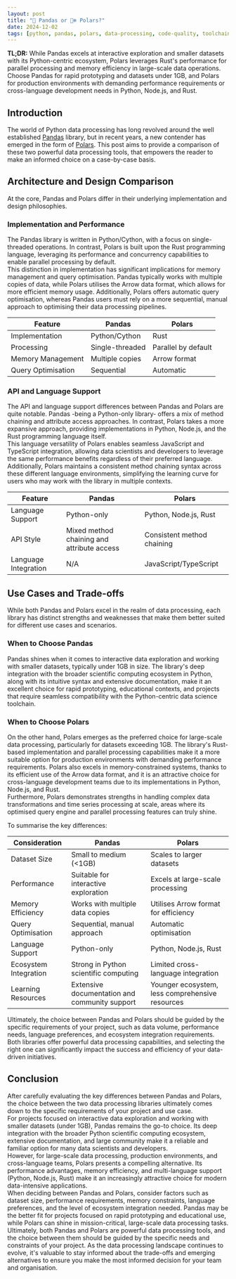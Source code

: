 ```yaml
---
layout: post
title: "🐼 Pandas or 🐻‍❄️ Polars?"
date: 2024-12-02
tags: [python, pandas, polars, data-processing, code-quality, toolchain, data-science]
---
```


**TL;DR:** While Pandas excels at interactive exploration and smaller datasets with its Python-centric ecosystem, Polars leverages Rust's performance for parallel processing and memory efficiency in large-scale data operations. Choose Pandas for rapid prototyping and datasets under 1GB, and Polars for production environments with demanding performance requirements or cross-language development needs in Python, Node.js, and Rust. 
<!--more-->

## Introduction
The world of Python data processing has long revolved around the well established [Pandas](https://pandas.pydata.org/) library, but in recent years, a new contender has emerged in the form of [Polars](https://pola.rs/). This post aims to provide a comparison of these two powerful data processing tools, that empowers the reader to make an informed choice on a case-by-case basis.  

## Architecture and Design Comparison
At the core, Pandas and Polars differ in their underlying implementation and design philosophies.

### Implementation and Performance
The Pandas library is written in Python/Cython, with a focus on single-threaded operations. In contrast, Polars is built upon the Rust programming language, leveraging its performance and concurrency capabilities to enable parallel processing by default.  
This distinction in implementation has significant implications for memory management and query optimisation. Pandas typically works with multiple copies of data, while Polars utilises the Arrow data format, which allows for more efficient memory usage. Additionally, Polars offers automatic query optimisation, whereas Pandas users must rely on a more sequential, manual approach to optimising their data processing pipelines.

| Feature | Pandas | Polars |
| --- | --- | --- |
| Implementation | Python/Cython | Rust |
| Processing | Single-threaded | Parallel by default |
| Memory Management | Multiple copies | Arrow format |
| Query Optimisation | Sequential | Automatic |

### API and Language Support
The API and language support differences between Pandas and Polars are quite notable. Pandas -being a Python-only library- offers a mix of method chaining and attribute access approaches. In contrast, Polars takes a more expansive approach, providing implementations in Python, Node.js, and the Rust programming language itself.  
This language versatility of Polars enables seamless JavaScript and TypeScript integration, allowing data scientists and developers to leverage the same performance benefits regardless of their preferred language. Additionally, Polars maintains a consistent method chaining syntax across these different language environments, simplifying the learning curve for users who may work with the library in multiple contexts.

| Feature | Pandas | Polars |
| --- | --- | --- |
| Language Support | Python-only | Python, Node.js, Rust |
| API Style | Mixed method chaining and attribute access | Consistent method chaining |
| Language Integration | N/A | JavaScript/TypeScript |

## Use Cases and Trade-offs
While both Pandas and Polars excel in the realm of data processing, each library has distinct strengths and weaknesses that make them better suited for different use cases and scenarios.

### When to Choose Pandas
Pandas shines when it comes to interactive data exploration and working with smaller datasets, typically under 1GB in size. The library's deep integration with the broader scientific computing ecosystem in Python, along with its intuitive syntax and extensive documentation, make it an excellent choice for rapid prototyping, educational contexts, and projects that require seamless compatibility with the Python-centric data science toolchain.

### When to Choose Polars
On the other hand, Polars emerges as the preferred choice for large-scale data processing, particularly for datasets exceeding 1GB. The library's Rust-based implementation and parallel processing capabilities make it a more suitable option for production environments with demanding performance requirements. Polars also excels in memory-constrained systems, thanks to its efficient use of the Arrow data format, and it is an attractive choice for cross-language development teams due to its implementations in Python, Node.js, and Rust.  
Furthermore, Polars demonstrates strengths in handling complex data transformations and time series processing at scale, areas where its optimised query engine and parallel processing features can truly shine.

To summarise the key differences:  

| Consideration | Pandas | Polars |
| --- | --- | --- |
| Dataset Size | Small to medium (<1GB) | Scales to larger datasets |
| Performance | Suitable for interactive exploration | Excels at large-scale processing |
| Memory Efficiency | Works with multiple data copies | Utilises Arrow format for efficiency |
| Query Optimisation | Sequential, manual approach | Automatic optimisation |
| Language Support | Python-only | Python, Node.js, Rust |
| Ecosystem Integration | Strong in Python scientific computing | Limited cross-language integration |
| Learning Resources | Extensive documentation and community support | Younger ecosystem, less comprehensive resources |

Ultimately, the choice between Pandas and Polars should be guided by the specific requirements of your project, such as data volume, performance needs, language preferences, and ecosystem integration requirements. Both libraries offer powerful data processing capabilities, and selecting the right one can significantly impact the success and efficiency of your data-driven initiatives.

## Conclusion
After carefully evaluating the key differences between Pandas and Polars, the choice between the two data processing libraries ultimately comes down to the specific requirements of your project and use case.  
For projects focused on interactive data exploration and working with smaller datasets (under 1GB), Pandas remains the go-to choice. Its deep integration with the broader Python scientific computing ecosystem, extensive documentation, and large community make it a reliable and familiar option for many data scientists and developers.  
However, for large-scale data processing, production environments, and cross-language teams, Polars presents a compelling alternative. Its performance advantages, memory efficiency, and multi-language support (Python, Node.js, Rust) make it an increasingly attractive choice for modern data-intensive applications.  
When deciding between Pandas and Polars, consider factors such as dataset size, performance requirements, memory constraints, language preferences, and the level of ecosystem integration needed. Pandas may be the better fit for projects focused on rapid prototyping and educational use, while Polars can shine in mission-critical, large-scale data processing tasks.  
Ultimately, both Pandas and Polars are powerful data processing tools, and the choice between them should be guided by the specific needs and constraints of your project. As the data processing landscape continues to evolve, it's valuable to stay informed about the trade-offs and emerging alternatives to ensure you make the most informed decision for your team and organisation.
